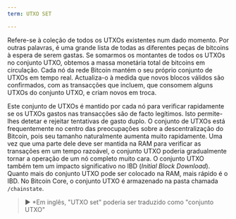 ```yaml
---
term: UTXO SET

---
```

Refere-se à coleção de todos os UTXOs existentes num dado momento. Por outras palavras, é uma grande lista de todas as diferentes peças de bitcoins à espera de serem gastas. Se somarmos os montantes de todos os UTXOs no conjunto UTXO, obtemos a massa monetária total de bitcoins em circulação. Cada nó da rede Bitcoin mantém o seu próprio conjunto de UTXOs em tempo real. Actualiza-o à medida que novos blocos válidos são confirmados, com as transacções que incluem, que consomem alguns UTXOs do conjunto UTXO, e criam novos em troca.

Este conjunto de UTXOs é mantido por cada nó para verificar rapidamente se os UTXOs gastos nas transacções são de facto legítimos. Isto permite-lhes detetar e rejeitar tentativas de gasto duplo. O conjunto de UTXOs está frequentemente no centro das preocupações sobre a descentralização do Bitcoin, pois seu tamanho naturalmente aumenta muito rapidamente. Uma vez que uma parte dele deve ser mantida na RAM para verificar as transações em um tempo razoável, o conjunto UTXO poderia gradualmente tornar a operação de um nó completo muito cara. O conjunto UTXO também tem um impacto significativo no IBD (*Initial Block Download*). Quanto mais do conjunto UTXO pode ser colocado na RAM, mais rápido é o IBD. No Bitcoin Core, o conjunto UTXO é armazenado na pasta chamada `/chainstate`.

> ► *Em inglês, "UTXO set" poderia ser traduzido como "conjunto UTXO"